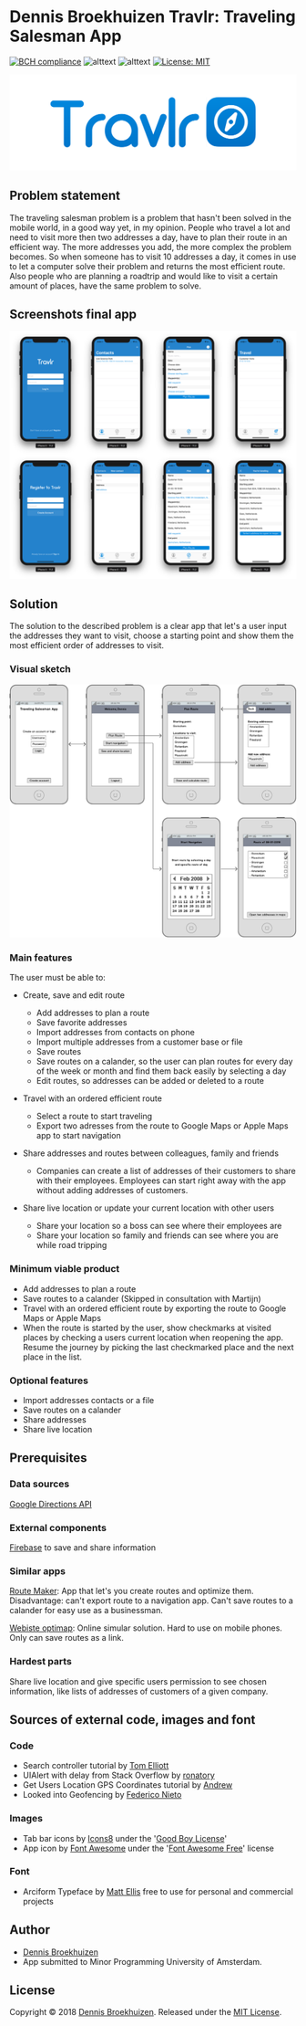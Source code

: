 # Dennis Broekhuizen Travlr: Traveling Salesman App

[![BCH compliance](https://bettercodehub.com/edge/badge/DennisBroekhuizen/DennisBroekhuizen-FinalProject-TravelingSalesman?branch=master)](https://bettercodehub.com/) ![alttext](https://camo.githubusercontent.com/d3df899a102b55da861042ec3f6452e2f430f71b/68747470733a2f2f696d672e736869656c64732e696f2f62616467652f53776966742d342e302d6565346633372e737667) ![alttext](https://camo.githubusercontent.com/a6f9d213bbc7fa752252b25d0b07ce1b3122a6ae/68747470733a2f2f696d672e736869656c64732e696f2f62616467652f706c6174666f726d732d694f532d3333333333332e737667) [![License: MIT](https://img.shields.io/badge/License-MIT-yellow.svg)](https://opensource.org/licenses/MIT)

![alttext](https://raw.githubusercontent.com/DennisBroekhuizen/DennisBroekhuizen-FinalProject-TravelingSalesman/master/Docs/AppTitle.png)

## Problem statement
The traveling salesman problem is a problem that hasn't been solved in the mobile world, in a good way yet, in my opinion. People who travel a lot and need to visit more then two addresses a day, have to plan their route in an efficient way. The more addresses you add, the more complex the problem becomes. So when someone has to visit 10 addresses a day, it comes in use to let a computer solve their problem and returns the most efficient route. Also people who are planning a roadtrip and would like to visit a certain amount of places, have the same problem to solve.

## Screenshots final app
![Alttext](https://raw.githubusercontent.com/DennisBroekhuizen/DennisBroekhuizen-FinalProject-TravelingSalesman/master/Docs/AppOverview.png)

## Solution
The solution to the described problem is a clear app that let's a user input the addresses they want to visit, choose a starting point and show them the most efficient order of addresses to visit.

### Visual sketch
![alt text](https://raw.githubusercontent.com/DennisBroekhuizen/DennisBroekhuizen-FinalProject-TravelingSalesman/master/Docs/TravelingSalesmanApp.png)

### Main features
The user must be able to:
* Create, save and edit route
  * Add addresses to plan a route
  * Save favorite addresses
  * Import addresses from contacts on phone
  * Import multiple addresses from a customer base or file
  * Save routes
  * Save routes on a calander, so the user can plan routes for every day of the week or month and find them back easily by selecting a day
  * Edit routes, so addresses can be added or deleted to a route

* Travel with an ordered efficient route
  * Select a route to start traveling
  * Export two adresses from the route to Google Maps or Apple Maps app to start navigation

* Share addresses and routes between colleagues, family and friends
  * Companies can create a list of addresses of their customers to share with their employees. Employees can start right away with the app without adding addresses of customers.

* Share live location or update your current location with other users
  * Share your location so a boss can see where their employees are
  * Share your location so family and friends can see where you are while road tripping

### Minimum viable product
* Add addresses to plan a route
* Save routes to a calander (Skipped in consultation with Martijn)
* Travel with an ordered efficient route by exporting the route to Google Maps or Apple Maps
* When the route is started by the user, show checkmarks at visited places by checking a users current location when reopening the app. Resume the journey by picking the last checkmarked place and the next place in the list.

### Optional features
* Import addresses contacts or a file
* Save routes on a calander
* Share addresses
* Share live location

## Prerequisites

### Data sources
[Google Directions API](https://developers.google.com/maps/documentation/directions/intro#Waypoints)

### External components
[Firebase](https://firebase.google.com/) to save and share information

### Similar apps
[Route Maker](https://itunes.apple.com/nl/app/route-maker-route-planner/id966111128?mt=8):
App that let's you create routes and optimize them. Disadvantage: can't export route to a navigation app. Can't save routes to a calander for easy use as a businessman.

[Webiste optimap](http://www.gebweb.net/optimap/):
Online simular solution. Hard to use on mobile phones. Only can save routes as a link.

### Hardest parts
Share live location and give specific users permission to see chosen information, like lists of addresses of customers of a given company.

## Sources of external code, images and font

### Code
* Search controller tutorial by [Tom Elliott](https://www.raywenderlich.com/157864/uisearchcontroller-tutorial-getting-started)
* UIAlert with delay from Stack Overflow by [ronatory](https://stackoverflow.com/questions/27613926/dismiss-uialertview-after-5-seconds-swift)
* Get Users Location GPS Coordinates tutorial by [Andrew](http://www.seemuapps.com/swift-get-users-location-gps-coordinates)
* Looked into Geofencing by [Federico Nieto](https://medium.com/lateral-view/geofences-how-to-implement-virtual-boundaries-in-the-real-world-f3fc4a659d40)

### Images
* Tab bar icons by [Icons8](https://icons8.com/ios) under the '[Good Boy License](https://icons8.com/good-boy-license/)'
* App icon by [Font Awesome](https://fontawesome.com/icons) under the '[Font Awesome Free](https://fontawesome.com/license)' license

### Font
* Arciform Typeface by [Matt Ellis](https://www.behance.net/gallery/30453085/Arciform-Free-Typeface) free to use for personal and commercial projects

## Author
* [Dennis Broekhuizen](https://github.com/DennisBroekhuizen)
* App submitted to Minor Programming University of Amsterdam.

## License
Copyright © 2018 [Dennis Broekhuizen](https://github.com/DennisBroekhuizen). Released under the [MIT License](https://github.com/DennisBroekhuizen/DennisBroekhuizen-FinalProject-TravelingSalesman/blob/master/LICENSE).

